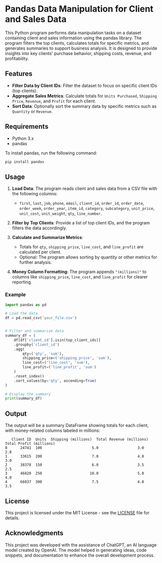 # Pandas Data Manipulation for Client and Sales Data

This Python program performs data manipulation tasks on a dataset containing client and sales information using the pandas library. The program filters the top clients, calculates totals for specific metrics, and generates summaries to support business analysis. It is designed to provide insights into key clients' purchase behavior, shipping costs, revenue, and profitability.

## Features

- **Filter Data by Client IDs**: Filter the dataset to focus on specific client IDs (top clients).
- **Aggregate Sales Metrics**: Calculate totals for `Units Purchased`, `Shipping Price`, `Revenue`, and `Profit` for each client.
- **Sort Data**: Optionally sort the summary data by specific metrics such as `Quantity` or `Revenue`.

## Requirements

- Python 3.x
- pandas

To install pandas, run the following command:

```bash
pip install pandas
```

## Usage

1. **Load Data**: The program reads client and sales data from a CSV file with the following columns:
   - `first`, `last`, `job`, `phone`, `email`, `client_id`, `order_id`, `order_date`, `order_week`, `order_year`, `item_id`, `category`, `subcategory`, `unit_price`, `unit_cost`, `unit_weight`, `qty`, `line_number`.

2. **Filter by Top Clients**: Provide a list of top client IDs, and the program filters the data accordingly.

3. **Calculate and Summarize Metrics**:
   - Totals for `qty`, `shipping_price`, `line_cost`, and `line_profit` are calculated per client.
   - Optional: The program allows sorting by quantity or other metrics for further analysis.

4. **Money Column Formatting**: The program appends `"(millions)"` to columns like `shipping_price`, `line_cost`, and `line_profit` for clearer reporting.

### Example

```python
import pandas as pd

# Load the data
df = pd.read_csv('your_file.csv')


# Filter and summarize data
summary_df = (
    df[df['client_id'].isin(top_client_ids)]
    .groupby('client_id')
    .agg(
        qty=('qty', 'sum'),
        shipping_price=('shipping_price', 'sum'),
        line_cost=('line_cost', 'sum'),
        line_profit=('line_profit', 'sum')
    )
    .reset_index()
    .sort_values(by='qty', ascending=True)
)

# Display the summary
print(summary_df)
```

## Output

The output will be a summary DataFrame showing totals for each client, with money-related columns labeled in millions:

```
   Client ID  Units  Shipping (millions)  Total Revenue (millions)  Total Profit (millions)
0      24741  100                       5.0                  3.0                    2.0
1      33615  200                       7.0                  4.0                    3.0
2      38378  150                       6.0                  3.5                    2.5
3      46820  250                      10.0                  5.0                    4.0
4      66037  300                       7.5                  4.0                    3.5
```

## License

This project is licensed under the MIT License - see the [LICENSE](LICENSE) file for details.

## Acknowledgments

This project was developed with the assistance of ChatGPT, an AI language model created by OpenAI. The model helped in generating ideas, code snippets, and documentation to enhance the overall development process.
